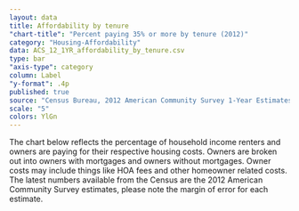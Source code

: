 ```yaml
---
layout: data
title: Affordability by tenure
"chart-title": "Percent paying 35% or more by tenure (2012)"
category: "Housing-Affordability"
data: ACS_12_1YR_affordability_by_tenure.csv
type: bar
"axis-type": category
column: Label
"y-format": .4p
published: true
source: "Census Bureau, 2012 American Community Survey 1-Year Estimates. Selected Housing Characteristics."
scale: "5"
colors: YlGn
---
```


The chart below reflects the percentage of household income renters and owners are paying for their respective housing costs. Owners are broken out into owners with mortgages and owners without mortgages. Owner costs may include things like HOA fees and other homeowner related costs. The latest numbers available from the Census are the 2012 American Community Survey estimates, please note the margin of error for each estimate.